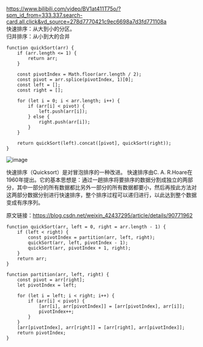 https://www.bilibili.com/video/BV1at411T75o/?spm_id_from=333.337.search-card.all.click&vd_source=278d7770421c9ec6698a7d3fd771108a    
快速排序：从大到小的分区。     
归并排序：从小到大的合并     

```code
function quickSort(arr) {
    if (arr.length <= 1) {
        return arr;
    }

    const pivotIndex = Math.floor(arr.length / 2);
    const pivot = arr.splice(pivotIndex, 1)[0];
    const left = [];
    const right = [];

    for (let i = 0; i < arr.length; i++) {
        if (arr[i] < pivot) {
            left.push(arr[i]);
        } else {
            right.push(arr[i]);
        }
    }

    return quickSort(left).concat([pivot], quickSort(right));
}

```
![image](https://img-blog.csdnimg.cn/2019060415201822.gif)

快速排序（Quicksort）是对冒泡排序的一种改进。 快速排序由C. A. R.Hoare在1960年提出。它的基本思想是：通过一趟排序将要排序的数据分割成独立的两部分，其中一部分的所有数据都比另外一部分的所有数据都要小，然后再按此方法对这两部分数据分别进行快速排序，整个排序过程可以递归进行，以此达到整个数据变成有序序列。        

                        
原文链接：https://blog.csdn.net/weixin_42437295/article/details/90771962
```code
function quickSort(arr, left = 0, right = arr.length - 1) {
    if (left < right) {
        const pivotIndex = partition(arr, left, right);
        quickSort(arr, left, pivotIndex - 1);
        quickSort(arr, pivotIndex + 1, right);
    }
    return arr;
}

function partition(arr, left, right) {
    const pivot = arr[right];
    let pivotIndex = left;

    for (let i = left; i < right; i++) {
        if (arr[i] < pivot) {
            [arr[i], arr[pivotIndex]] = [arr[pivotIndex], arr[i]];
            pivotIndex++;
        }
    }
    [arr[pivotIndex], arr[right]] = [arr[right], arr[pivotIndex]];
    return pivotIndex;
}

```
